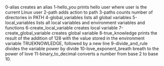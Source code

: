 0-alias
	creates an alias
1-hello_you
	prints hello user where user is the current Linux user
2-path
	adds action to path
3-paths
	counts number of directories in PATH
4-global_variables
	lists all global variables
5-local_variables
	lists all local variables and environment variables and functions
6-create_local_variable
	creates local variable
7-create_global_variable
	creates global variable
8-true_knowledge
	prints the result of the addition of 128 with the value stored in the environment variable TRUEKNOWLEDGE, followed by a new line
9-divide_and_rule
	divides the variable power by divide
10-love_exponent_breath
	breath to the power of love
11-binary_to_decimal
	converts a number from base 2 to base 10.
